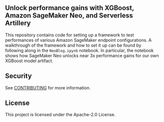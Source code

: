 ## Unlock performance gains with XGBoost, Amazon SageMaker Neo, and Serverless Artillery

This repository contains code for setting up a framework to test performances of various Amazon SageMaker endpoint configurations. A walkthrough of the framework and how to set it up can be found by following along in the `NeoBlog.ipynb` notebook. In particular, the notebook shows how SageMaker Neo unlocks near 3x performance gains for our own XGBoost model artifact.

## Security

See [CONTRIBUTING](CONTRIBUTING.md#security-issue-notifications) for more information.

## License

This project is licensed under the Apache-2.0 License.

